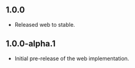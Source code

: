 ## 1.0.0

- Released web to stable.

## 1.0.0-alpha.1

- Initial pre-release of the web implementation.
